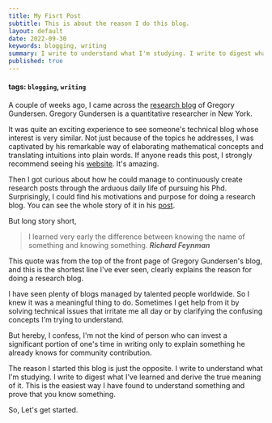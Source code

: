 ```yaml
---
title: My Fisrt Post
subtitle: This is about the reason I do this blog.
layout: default
date: 2022-09-30
keywords: blogging, writing
summary: I write to understand what I'm studying. I write to digest what I've learned and derive the true meaning of it. This is the easiest way I have found to understand something and prove that you know something.
published: true
---
```

#### tags: `blogging`, `writing`

A couple of weeks ago, I came across the [research blog](https://gregorygundersen.com/blog/) of Gregory Gundersen. Gregory Gundersen is a quantitative researcher in New York.

It was quite an exciting experience to see someone's technical blog whose interest is very similar. Not just because of the topics he addresses, I was captivated by his remarkable way of elaborating mathematical concepts and translating intuitions into plain words. If anyone reads this post, I strongly recommend seeing his [website](https://gregorygundersen.com). It's amazing.

Then I got curious about how he could manage to continuously create research posts through the arduous daily life of pursuing his Phd. Surprisingly, I could find his motivations and purpose for doing a research blog. You can see the whole story of it in his [post](https://gregorygundersen.com/blog/2020/01/12/why-research-blog/).

But long story short, 

>I learned very early the difference between knowing the name of something and knowing something.
***Richard Feynman***

This quote was from the top of the front page of Gregory Gundersen's blog, and this is the shortest line I've ever seen, clearly explains the reason for doing a research blog.

I have seen plenty of blogs managed by talented people worldwide. So I knew it was a meaningful thing to do. Sometimes I get help from it by solving technical issues that irritate me all day or by clarifying the confusing concepts I'm trying to understand. 

But hereby, I confess, I'm not the kind of person who can invest a significant portion of one's time in writing only to explain something he already knows for community contribution.

The reason I started this blog is just the opposite. I write to understand what I'm studying. I write to digest what I've learned and derive the true meaning of it. This is the easiest way I have found to understand something and prove that you know something.

So, Let's get started.
